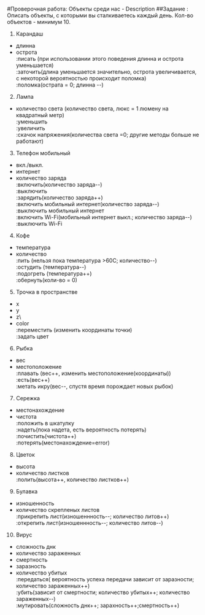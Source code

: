 #Проверочная работа: Объекты среди нас - Description
##Задание : Описать объекты, с которыми вы сталкиваетесь каждый день.
Кол-во объектов - минимум 10.
 
1. Карандаш
- длинна
- острота\
:писать (при использовании этого поведения длинна и острота уменьшается)\
:заточить(длина уменьшается значительно, острота увеличивается, с некоторой вероятностью происходит поломка)\
:поломка(острата = 0; длинна --)

2. Лампа
- количество света (количество света,  люкс = 1 люмену на квадратный метр)\
:уменьшить\
:увеличить\
:скачок напряжения(количества света =0; другие методы больше не работают)

3. Телефон мобильный
- вкл./выкл.
- интернет
- количество заряда\
:включить(количество заряда--)\
:выключить\
:зарядить(количество заряда++)\
:включить мобильный интернет(количество заряда--)\
:выключить мобильный интернет\
:включить Wi-Fi(мобильный интернет выкл.; количество заряда--)\
:выключить Wi-Fi

4. Кофе
- температура
- количество\
:пить (нельзя пока температура >60C; количество--)\
:остудить (температура--)\
:подогреть (температура++)\
:обернуть(коли-во = 0)

5. Трочка в пространстве
- х
- у
- z\
- color\
:переместить (изменить координаты точки)\
:задать цвет

6. Рыбка
- вес
- местоположение\
:плавать (вес++, изменить местоположение(координаты))\
:есть(вес++)\
:метать икру(вес--, спустя время порождает новых рыбок)

7. Сережка
- местонахождение
- чистота\
:положить в шкатулку\
:надеть(пока надета, есть вероятность потерять)\
:почистить(чистота++)\
:потерять(местонахождение=error)

8. Цветок
- высота
- количество листков\
:полить(высота++, количество листков++)

9. Булавка
- изношенность
- количество скрепленых листов\
:прикрепить лист(изношеннность--; количество литов++)\
:открепить лист(изношеннность--; количество литов--)

10. Вирус
- сложность днк
- количество зараженных
- смертность
- заразность
- количество убитых\
:передаться( вероятность успеха передачи зависит от заразности; количество зараженных++)\
:убить(зависит от смертности; количество убитых++; количество зараженных--)\
:мутировать(сложность днк++; зарахность++;смертность++)


